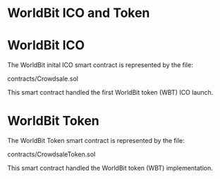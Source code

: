 # WorldBit ICO and Token

# WorldBit ICO

The WorldBit inital ICO smart contract is represented by the file: 

contracts/Crowdsale.sol

This smart contract handled the first WorldBit token (WBT) ICO launch.

# WorldBit Token

The WorldBit Token smart contract is represented by the file: 

contracts/CrowdsaleToken.sol

This smart contract handled the WorldBit token (WBT) implementation.

